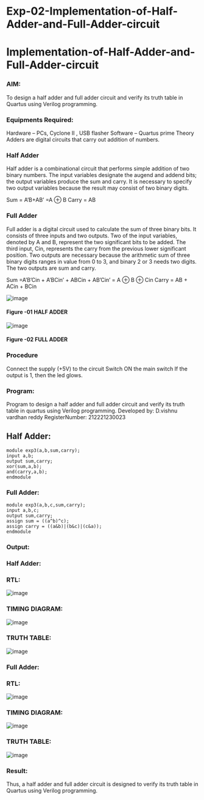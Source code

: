 # Exp-02-Implementation-of-Half-Adder-and-Full-Adder-circuit

# Implementation-of-Half-Adder-and-Full-Adder-circuit
### AIM:
To design a half adder and full adder circuit and verify its truth table in Quartus using Verilog programming.

### Equipments Required:
Hardware – PCs, Cyclone II , USB flasher
Software – Quartus prime
Theory
Adders are digital circuits that carry out addition of numbers.

### Half Adder
Half adder is a combinational circuit that performs simple addition of two binary numbers. The input variables designate the augend and addend bits; the output variables produce the sum and carry. It is necessary to specify two output variables because the result may consist of two binary digits.

Sum = A’B+AB’ =A ⊕ B Carry = AB

### Full Adder
Full adder is a digital circuit used to calculate the sum of three binary bits. It consists of three inputs and two outputs. Two of the input variables, denoted by A and B, represent the two significant bits to be added. The third input, Cin, represents the carry from the previous lower significant position. Two outputs are necessary because the arithmetic sum of three binary digits ranges in value from 0 to 3, and binary 2 or 3 needs two digits. The two outputs are sum and carry.

Sum =A’B’Cin + A’BCin’ + ABCin + AB’Cin’ = A ⊕ B ⊕ Cin Carry = AB + ACin + BCin

 ![image](https://user-images.githubusercontent.com/36288975/163552156-a13e5a56-c638-4110-97d9-8896907c8d25.png)

#### Figure -01 HALF ADDER 


![image](https://user-images.githubusercontent.com/36288975/163552057-b3547877-6d07-45b4-b7e0-bcfebfad9e1d.png)

#### Figure -02 FULL ADDER 

### Procedure

Connect the supply (+5V) to the circuit
Switch ON the main switch
If the output is 1, then the led glows.

### Program:
Program to design a half adder and full adder circuit and verify its truth table in quartus using Verilog programming.
Developed by: D.vishnu vardhan reddy
RegisterNumber: 212221230023 
## Half Adder:
```
module exp3(a,b,sum,carry);
input a,b;
output sum,carry;
xor(sum,a,b);
and(carry,a,b);
endmodule 
```
### Full Adder:
```
module exp3(a,b,c,sum,carry);
input a,b,c;
output sum,carry;
assign sum = ((a^b)^c);
assign carry = ((a&b)|(b&c)|(c&a));
endmodule
```
### Output:
### Half Adder:
### RTL:
![image](https://user-images.githubusercontent.com/94175324/196045835-db0380d8-3e8c-4150-80e0-0d301676e5be.png)
### TIMING DIAGRAM:
![image](https://user-images.githubusercontent.com/94175324/196045867-f2992a64-8506-4f62-8b7a-22fbde01f48b.png)
### TRUTH TABLE:
![image](https://user-images.githubusercontent.com/94175324/196045901-85be9f16-5ceb-4ada-bc6c-07c118e7da09.png)
### Full Adder:
### RTL:
![image](https://user-images.githubusercontent.com/94175324/196045936-a44c8bb8-397f-471c-a7c8-c5eb13caf3a6.png)
### TIMING DIAGRAM:
![image](https://user-images.githubusercontent.com/94175324/196045966-02775363-4600-4a38-b110-e53f9c18dd77.png)
### TRUTH TABLE:
![image](https://user-images.githubusercontent.com/94175324/196045996-c1edbc5d-a497-498d-b2d3-6359efc0cf8e.png)
### Result:
Thus, a half adder and full adder circuit is designed to verify its truth table in Quartus using Verilog programming.

